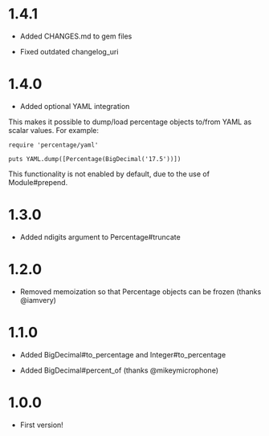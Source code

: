 # 1.4.1

* Added CHANGES.md to gem files

* Fixed outdated changelog_uri

# 1.4.0

* Added optional YAML integration

This makes it possible to dump/load percentage objects to/from YAML as scalar values. For example:

    require 'percentage/yaml'

    puts YAML.dump([Percentage(BigDecimal('17.5'))])

This functionality is not enabled by default, due to the use of Module#prepend.

# 1.3.0

* Added ndigits argument to Percentage#truncate

# 1.2.0

* Removed memoization so that Percentage objects can be frozen (thanks @iamvery)

# 1.1.0

* Added BigDecimal#to_percentage and Integer#to_percentage

* Added BigDecimal#percent_of (thanks @mikeymicrophone)

# 1.0.0

* First version!
